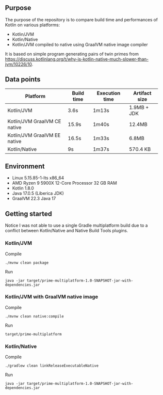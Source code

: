 ## Purpose

The purpose of the repository is to compare build time and performances of Kotlin on various platforms:
 - Kotlin/JVM
 - Kotlin/Native
 - Kotlin/JVM compiled to native using GraalVM native image compiler

It is based on simple program generating pairs of twin primes from https://discuss.kotlinlang.org/t/why-is-kotlin-native-much-slower-than-jvm/10226/10.

## Data points

| Platform                     | Build time | Execution time | Artifact size |
|------------------------------|-----------|----------------|---------------|
| Kotlin/JVM                   | 3.6s      | 1m13s          | 1.9MB + JDK   |
| Kotlin/JVM GraalVM CE native | 15.9s     | 1m40s          | 12.4MB        |
| Kotlin/JVM GraalVM EE native | 16.5s     | 1m33s          | 6.8MB         |
| Kotlin/Native                | 9s        | 1m37s          | 570.4 KB      |

## Environment
- Linux 5.15.85-1-lts x86_64
- AMD Ryzen 9 5900X 12-Core Processor 32 GB RAM
- Kotlin 1.8.0
- Java 17.0.5 (Liberica JDK)
- GraalVM 22.3 Java 17

## Getting started

Notice I was not able to use a single Gradle multiplatform build due to a conflict between Kotlin/Native and Native Build Tools plugins. 

### Kotlin/JVM

Compile
```
./mvnw clean package
```
Run
```
java -jar target/prime-multiplatform-1.0-SNAPSHOT-jar-with-dependencies.jar
```

### Kotlin/JVM with GraalVM native image 

Compile
```
./mvnw clean native:compile
```
Run
```
target/prime-multiplatform 
```

### Kotlin/Native

Compile
```
./gradlew clean linkReleaseExecutableNative
```
Run
```
java -jar target/prime-multiplatform-1.0-SNAPSHOT-jar-with-dependencies.jar
```

